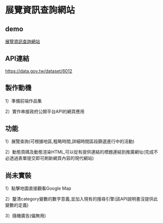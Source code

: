 展覽資訊查詢網站
=====================

demo
----------
[展覽資訊查詢網站](https://lilybon.github.io/fgo_christmas_3rd/)

API連結
----------
https://data.gov.tw/dataset/6012

製作動機
------------
1）準備前端作品集

2）實作串接政府公開平台API的網頁應用

功能
----------
1）展覽查詢(可根據地區,粗略時間,詳細時間區段篩選進行中的活動)

2）動態頁碼及動態渲染HTML,可以從有提供連結的標題連結到推廣網址(完成不必透過表單提交即可刷新網頁內容的現代網站)


尚未實裝
----------

1）點擊地圖直接觀看Google Map

2）釐清category變數的數字意義,並加入現有的搜尋引擎(該API說明書沒提供此變數的定義)

3）隨機廣告(偏無用)
